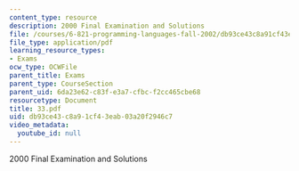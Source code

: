 ```yaml
---
content_type: resource
description: 2000 Final Examination and Solutions
file: /courses/6-821-programming-languages-fall-2002/db93ce43c8a91cf43eab03a20f2946c7_33.pdf
file_type: application/pdf
learning_resource_types:
- Exams
ocw_type: OCWFile
parent_title: Exams
parent_type: CourseSection
parent_uid: 6da23e62-c83f-e3a7-cfbc-f2cc465cbe68
resourcetype: Document
title: 33.pdf
uid: db93ce43-c8a9-1cf4-3eab-03a20f2946c7
video_metadata:
  youtube_id: null
---
```

2000 Final Examination and Solutions

